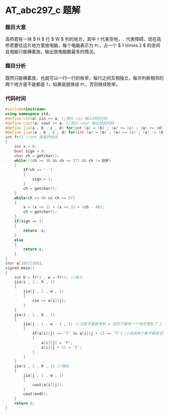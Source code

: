 # AT_abc297_c 题解

### 题目大意

高桥君有一块 $ H $ 行 $ W $ 列的地方，其中 ``` T ``` 代表空地，``` . ``` 代表障碍。现在高桥君要往这片地方里放电脑，每个电脑表示为 ```PC```，占一个 $ 1 \times 2 $ 的空间且电脑只能横着放。输出放电脑数最多的情况。

### 题目分析

既然只能横着放，也就可以一行一行的枚举，每行之间互相独立，每次判断相邻的两个地方是不是都是 ``` T ```，如果是就换成 ``` PC ```，否则继续枚举。

### 代码时间

```cpp
#include<iostream>
using namespace std;
#define cin(a) cin >> a; //简化 cin 输入时的代码 
#define cout(a) cout << a; //简化 cout 输出时的代码 
#define jia(a , b , c , d) for(int (a) = (b) ; (a) <= (c) ; (a) += (d))
#define jian(a , b , c , d) for(int (a) = (b) ; (a) >= (c) ; (a) -= (d))
int fr() //int 类型的快读 
{
	int x = 0;
	bool sign = 0;
	char ch = getchar();
	while(!(ch >= 48 && ch <= 57) && ch != EOF)
	{
		if(ch == '-')
		{
			sign = 1;
		}
		ch = getchar();
	}
	while(ch >= 48 && ch <= 57)
	{
		x = (x << 1) + (x << 3) + (ch - 48);
		ch = getchar();
	}
	if(sign == 1)
	{
		return -x;
	}
	else
	{
		return x;
	}
}
char a[105][105]; 
signed main()
{
	int h = fr() , w = fr(); //输入 
	jia(i , 1 , h , 1)
	{
		jia(j , 1 , w , 1)
		{
			cin >> a[i][j];
		}
	}
	jia(i , 1 , h , 1)
	{
		jia(j , 1 , w - 1 , 1) //注意不是枚举到 w 因为下面有一个地方用到了 j + 1，如果是枚举到 w 可能产生不必要的麻烦 
		{
			if(a[i][j] == 'T' && a[i][j + 1] == 'T') //连续两个格子都是空地 
			{
				a[i][j] = 'P';
				a[i][j + 1] = 'C'; 
			}
		}
	}
	jia(i , 1 , h , 1) //输出 
	{
		jia(j , 1 , w , 1)
		{
			cout(a[i][j]);
		}
		cout(endl);
	}
    return 0;
}
```
